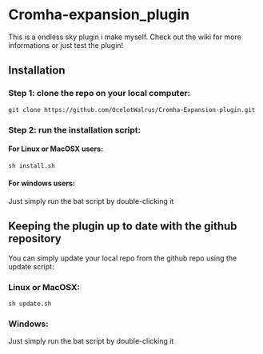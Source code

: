 # Cromha-expansion_plugin
This is a endless sky plugin i make myself. Check out the wiki for more informations or just test the plugin!

## Installation
### Step 1: clone the repo on your local computer:
    git clone https://github.com/OcelotWalrus/Cromha-Expansion-plugin.git
### Step 2: run the installation script:
#### For Linux or MacOSX users:
    sh install.sh
#### For windows users: 
Just simply run the bat script by double-clicking it
## Keeping the plugin up to date with the github repository
You can simply update your local repo from the github repo using the update script:
### Linux or MacOSX:
    sh update.sh
### Windows:
Just simply run the bat script by double-clicking it

